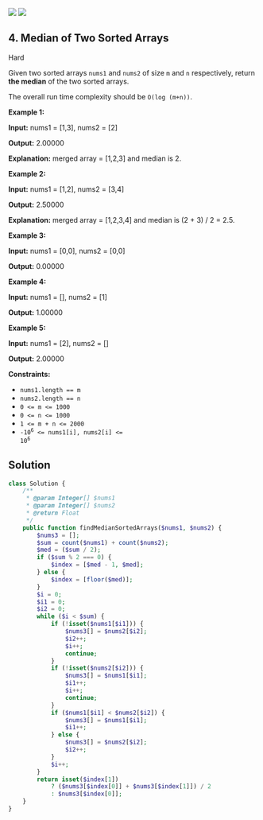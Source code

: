 [![](https://img.shields.io/github/stars/LeetCode-in-Php/LeetCode-in-Php?label=Stars&style=flat-square)](https://github.com/LeetCode-in-Php/LeetCode-in-Php)
[![](https://img.shields.io/github/forks/LeetCode-in-Php/LeetCode-in-Php?label=Fork%20me%20on%20GitHub%20&style=flat-square)](https://github.com/LeetCode-in-Php/LeetCode-in-Php/fork)

## 4\. Median of Two Sorted Arrays

Hard

Given two sorted arrays `nums1` and `nums2` of size `m` and `n` respectively, return **the median** of the two sorted arrays.

The overall run time complexity should be `O(log (m+n))`.

**Example 1:**

**Input:** nums1 = [1,3], nums2 = [2]

**Output:** 2.00000

**Explanation:** merged array = [1,2,3] and median is 2. 

**Example 2:**

**Input:** nums1 = [1,2], nums2 = [3,4]

**Output:** 2.50000

**Explanation:** merged array = [1,2,3,4] and median is (2 + 3) / 2 = 2.5. 

**Example 3:**

**Input:** nums1 = [0,0], nums2 = [0,0]

**Output:** 0.00000 

**Example 4:**

**Input:** nums1 = [], nums2 = [1]

**Output:** 1.00000 

**Example 5:**

**Input:** nums1 = [2], nums2 = []

**Output:** 2.00000 

**Constraints:**

*   `nums1.length == m`
*   `nums2.length == n`
*   `0 <= m <= 1000`
*   `0 <= n <= 1000`
*   `1 <= m + n <= 2000`
*   <code>-10<sup>6</sup> <= nums1[i], nums2[i] <= 10<sup>6</sup></code>

## Solution

```php
class Solution {
    /**
     * @param Integer[] $nums1
     * @param Integer[] $nums2
     * @return Float
     */
    public function findMedianSortedArrays($nums1, $nums2) {
        $nums3 = [];
        $sum = count($nums1) + count($nums2);
        $med = ($sum / 2);
        if ($sum % 2 === 0) {
            $index = [$med - 1, $med];
        } else {
            $index = [floor($med)];
        }
        $i = 0;
        $i1 = 0;
        $i2 = 0;
        while ($i < $sum) {
            if (!isset($nums1[$i1])) {
                $nums3[] = $nums2[$i2];
                $i2++;
                $i++;
                continue;
            }
            if (!isset($nums2[$i2])) {
                $nums3[] = $nums1[$i1];
                $i1++;
                $i++;
                continue;
            }
            if ($nums1[$i1] < $nums2[$i2]) {
                $nums3[] = $nums1[$i1];
                $i1++;
            } else {
                $nums3[] = $nums2[$i2];
                $i2++;
            }
            $i++;
        }
        return isset($index[1])
            ? ($nums3[$index[0]] + $nums3[$index[1]]) / 2
            : $nums3[$index[0]];
    }
}
```